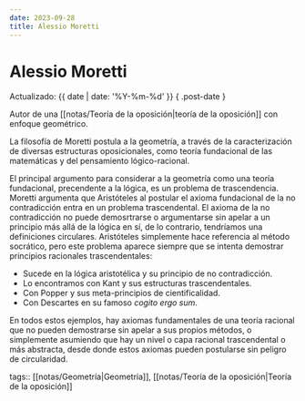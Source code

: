 ```yaml
---
date: 2023-09-28
title: Alessio Moretti
---
```


# Alessio Moretti

Actualizado: {{ date | date: '%Y-%m-%d' }} { .post-date }

Autor de una [[notas/Teoría de la oposición|teoría de la oposición]] con enfoque geométrico.

La filosofía de Moretti postula a la geometría, a través de la caracterización de diversas estructuras oposicionales, como teoría fundacional de las matemáticas y del pensamiento lógico-racional.

El principal argumento para considerar a la geometría como una teoría fundacional, precendente a la lógica, es un problema de trascendencia. Moretti argumenta que Aristóteles al postular el axioma fundacional de la no contradicción entra en un problema trascendental. El axioma de la no contradicción no puede demosrtrarse o argumentarse sin apelar a un principio más allá de la lógica en sí, de lo contrario, tendríamos una definiciones circulares. Aristóteles simplemente hace referencia al método socrático, pero este problema aparece siempre que se intenta demostrar principios racionales trascendentales:

- Sucede en la lógica aristotélica y su principio de no contradicción.
- Lo encontramos con Kant y sus estructuras trascendentales.
- Con Popper y sus meta-principios de cientificalidad.
- Con Descartes en su famoso *cogito ergo sum*.

En todos estos ejemplos, hay axiomas fundamentales de una teoría racional que no pueden demostrarse sin apelar a sus propios métodos, o simplemente asumiendo que hay un nivel o capa racional trascendental o más abstracta, desde donde estos axiomas pueden postularse sin peligro de circularidad.

tags:: [[notas/Geometría|Geometría]], [[notas/Teoría de la oposición|Teoría de la oposición]]
